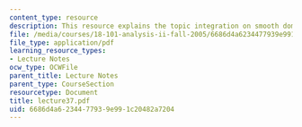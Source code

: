 ```yaml
---
content_type: resource
description: This resource explains the topic integration on smooth domains.
file: /media/courses/18-101-analysis-ii-fall-2005/6686d4a6234477939e991c20482a7204_lecture37.pdf
file_type: application/pdf
learning_resource_types:
- Lecture Notes
ocw_type: OCWFile
parent_title: Lecture Notes
parent_type: CourseSection
resourcetype: Document
title: lecture37.pdf
uid: 6686d4a6-2344-7793-9e99-1c20482a7204
---
```

